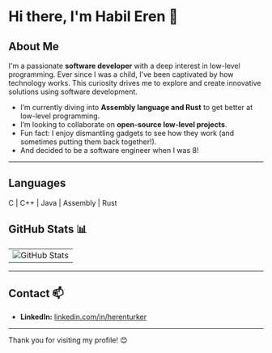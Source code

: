 # Hi there, I'm Habil Eren 👋

## About Me
I'm a passionate **software developer** with a deep interest in low-level programming. Ever since I was a child, I've been captivated by how technology works. This curiosity drives me to explore and create innovative solutions using software development. 

- I’m currently diving into **Assembly language and Rust** to get better at low-level programming.
- I’m looking to collaborate on **open-source low-level projects**.
- Fun fact: I enjoy dismantling gadgets to see how they work (and sometimes putting them back together!).
-  And decided to be a software engineer when I was 8!

---

## Languages ##
C | 
C++ |
Java |
Assembly |
Rust
  
## GitHub Stats 📊
<table>
  <tr>
    <td>
      <img src="https://github-readme-stats.vercel.app/api?username=herenturker&theme=radical&show_icons=true&hide_border=false&count_private=true&include_all_commits=true" alt="GitHub Stats">
    </td>
  </tr>
</table>


---

## Contact 📫
- **LinkedIn:** [linkedin.com/in/herenturker](https://www.linkedin.com/in/herenturker/)  
---

Thank you for visiting my profile! 😊
